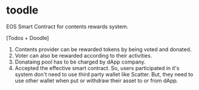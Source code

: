 # toodle
EOS Smart Contract for contents rewards system.

[Todos + Doodle]

1. Contents provider can be rewarded tokens by being voted and donated.
2. Voter can also be rewarded according to their activities.
3. Donataing pool has to be charged by dApp company.
4. Accepted the effective smart contract.
   So, users participated in it's system don't need to use third party wallet like Scatter.
   But, they need to use other wallet when put or withdraw their asset to or from dApp.
